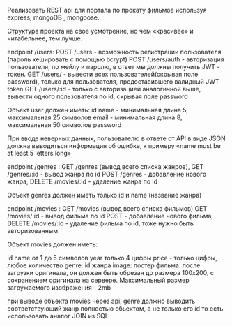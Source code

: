 Реализовать REST api для портала по прокату фильмов
используя express, mongoDB , mongoose.

Структура проекта на свое усмотрение, но  чем «красивее» и читабельнее, тем лучше.

endpoint /users:
POST /users - возможность регистрации пользователя (пароль хешировать с помощью bcrypt)
POST /users/auth - авторизация пользователя, по мейлу и паролю, в ответ мы должны получить JWT - токен.
GET /users/ - вывести всех пользователей(скрывая поле password), только для пользователя, предоставившего валидный JWT token
GET /users/:id - только с авторизацией аналогичной выше, вывести одного пользователя по id, скрывая поле password


Объект user должен иметь:
id
name  - минимальная длина 5, максимальная 25 символов
email - минимальная длина 8, максимальная 50 символов
password

При вводе неверных данных, пользователю в ответе от API в виде JSON должна выводиться информация об ошибке, к примеру «name must be at least 5 letters long»

endpoint /genres :
GET /genres (вывод всего списка жанров),
GET /genres/:id - вывод жанра по id
POST /genres - добавление нового жанра,
DELETE /movies/:id - удаление жанра по id

Объект genres должен иметь только id и name (название жанра)

endpoint /movies :
GET /movies (вывод всего списка фильмов)
GET /movies/:id - вывод фильма по id
POST - добавление нового фильма,
DELETE /movies/:id - удаление фильма по id, тоже нужно быть авторизованным

Объект movies должен иметь:

id
name   от 1 до 5 символов
year	   только 4 цифры
price - только цифры, любое количество
genre: id жанра
image: постер фильма.  после загрузки оригинала, он должен быть обрезан до размера 100x200, с сохранением оригинала на сервере. Максимальный размер загружаемого изображения - 2mb

при выводе объекта movies через api, genre должно выводить соответствующий жанр полностью обьектом, а не только его id
то есть использовать аналог JOIN из SQL
